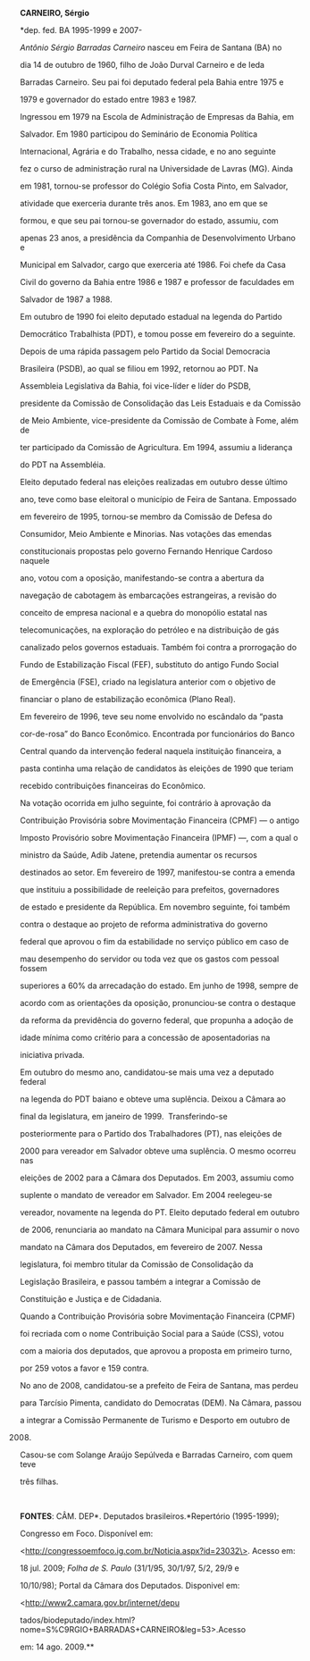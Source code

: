 **CARNEIRO, Sérgio**



\*dep. fed. BA 1995-1999 e 2007-



*Antônio Sérgio Barradas Carneiro* nasceu em Feira de Santana (BA) no

dia 14 de outubro de 1960, filho de João Durval Carneiro e de Ieda

Barradas Carneiro. Seu pai foi deputado federal pela Bahia entre 1975 e

1979 e governador do estado entre 1983 e 1987.



Ingressou em 1979 na Escola de Administração de Empresas da Bahia, em

Salvador. Em 1980 participou do Seminário de Economia Política

Internacional, Agrária e do Trabalho, nessa cidade, e no ano seguinte

fez o curso de administração rural na Universidade de Lavras (MG). Ainda

em 1981, tornou-se professor do Colégio Sofia Costa Pinto, em Salvador,

atividade que exerceria durante três anos. Em 1983, ano em que se

formou, e que seu pai tornou-se governador do estado, assumiu, com

apenas 23 anos, a presidência da Companhia de Desenvolvimento Urbano e

Municipal em Salvador, cargo que exerceria até 1986. Foi chefe da Casa

Civil do governo da Bahia entre 1986 e 1987 e professor de faculdades em

Salvador de 1987 a 1988.



Em outubro de 1990 foi eleito deputado estadual na legenda do Partido

Democrático Trabalhista (PDT), e tomou posse em fevereiro do a seguinte.

Depois de uma rápida passagem pelo Partido da Social Democracia

Brasileira (PSDB), ao qual se filiou em 1992, retornou ao PDT. Na

Assembleia Legislativa da Bahia, foi vice-líder e líder do PSDB,

presidente da Comissão de Consolidação das Leis Estaduais e da Comissão

de Meio Ambiente, vice-presidente da Comissão de Combate à Fome, além de

ter participado da Comissão de Agricultura. Em 1994, assumiu a liderança

do PDT na Assembléia.



Eleito deputado federal nas eleições realizadas em outubro desse último

ano, teve como base eleitoral o município de Feira de Santana. Empossado

em fevereiro de 1995, tornou-se membro da Comissão de Defesa do

Consumidor, Meio Ambiente e Minorias. Nas votações das emendas

constitucionais propostas pelo governo Fernando Henrique Cardoso naquele

ano, votou com a oposição, manifestando-se contra a abertura da

navegação de cabotagem às embarcações estrangeiras, a revisão do

conceito de empresa nacional e a quebra do monopólio estatal nas

telecomunicações, na exploração do petróleo e na distribuição de gás

canalizado pelos governos estaduais. Também foi contra a prorrogação do

Fundo de Estabilização Fiscal (FEF), substituto do antigo Fundo Social

de Emergência (FSE), criado na legislatura anterior com o objetivo de

financiar o plano de estabilização econômica (Plano Real).



Em fevereiro de 1996, teve seu nome envolvido no escândalo da “pasta

cor-de-rosa” do Banco Econômico. Encontrada por funcionários do Banco

Central quando da intervenção federal naquela instituição financeira, a

pasta continha uma relação de candidatos às eleições de 1990 que teriam

recebido contribuições financeiras do Econômico.



Na votação ocorrida em julho seguinte, foi contrário à aprovação da

Contribuição Provisória sobre Movimentação Financeira (CPMF) — o antigo

Imposto Provisório sobre Movimentação Financeira (IPMF) —, com a qual o

ministro da Saúde, Adib Jatene, pretendia aumentar os recursos

destinados ao setor. Em fevereiro de 1997, manifestou-se contra a emenda

que instituiu a possibilidade de reeleição para prefeitos, governadores

de estado e presidente da República. Em novembro seguinte, foi também

contra o destaque ao projeto de reforma administrativa do governo

federal que aprovou o fim da estabilidade no serviço público em caso de

mau desempenho do servidor ou toda vez que os gastos com pessoal fossem

superiores a 60% da arrecadação do estado. Em junho de 1998, sempre de

acordo com as orientações da oposição, pronunciou-se contra o destaque

da reforma da previdência do governo federal, que propunha a adoção de

idade mínima como critério para a concessão de aposentadorias na

iniciativa privada.



Em outubro do mesmo ano, candidatou-se mais uma vez a deputado federal

na legenda do PDT baiano e obteve uma suplência. Deixou a Câmara ao

final da legislatura, em janeiro de 1999.  Transferindo-se

posteriormente para o Partido dos Trabalhadores (PT), nas eleições de

2000 para vereador em Salvador obteve uma suplência. O mesmo ocorreu nas

eleições de 2002 para a Câmara dos Deputados. Em 2003, assumiu como

suplente o mandato de vereador em Salvador. Em 2004 reelegeu-se

vereador, novamente na legenda do PT. Eleito deputado federal em outubro

de 2006, renunciaria ao mandato na Câmara Municipal para assumir o novo

mandato na Câmara dos Deputados, em fevereiro de 2007. Nessa

legislatura, foi membro titular da Comissão de Consolidação da

Legislação Brasileira, e passou também a integrar a Comissão de

Constituição e Justiça e de Cidadania.



Quando a Contribuição Provisória sobre Movimentação Financeira (CPMF)

foi recriada com o nome Contribuição Social para a Saúde (CSS), votou

com a maioria dos deputados, que aprovou a proposta em primeiro turno,

por 259 votos a favor e 159 contra. 



No ano de 2008, candidatou-se a prefeito de Feira de Santana, mas perdeu

para Tarcísio Pimenta, candidato do Democratas (DEM). Na Câmara, passou

a integrar a Comissão Permanente de Turismo e Desporto em outubro de

2008.



Casou-se com Solange Araújo Sepúlveda e Barradas Carneiro, com quem teve

três filhas.



 



**FONTES**: CÂM. DEP*. Deputados brasileiros.*Repertório (1995-1999);

Congresso em Foco. Disponível em:

\<http://congressoemfoco.ig.com.br/Noticia.aspx?id=23032\>. Acesso em:

18 jul. 2009; *Folha de S. Paulo* (31/1/95, 30/1/97, 5/2, 29/9 e

10/10/98); Portal da Câmara dos Deputados. Disponivel em:

\<http://www2.camara.gov.br/internet/depu

tados/biodeputado/index.html?nome=S%C9RGIO+BARRADAS+CARNEIRO&leg=53\>.Acesso

em: 14 ago. 2009.**

